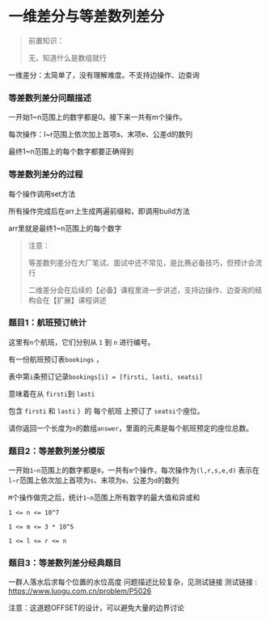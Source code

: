 # 一维差分与等差数列差分

> 前置知识：
>
> 无，知道什么是数组就行


一维差分：太简单了，没有理解难度。不支持边操作、边查询

### 等差数列差分问题描述

一开始1~n范围上的数字都是0。接下来一共有m个操作。

每次操作：l~r范围上依次加上首项s、末项e、公差d的数列

最终1~n范围上的每个数字都要正确得到

### 等差数列差分的过程

每个操作调用set方法

所有操作完成后在arr上生成两遍前缀和，即调用build方法

arr里就是最终1~n范围上的每个数字

> 注意：
>
> 等差数列差分在大厂笔试、面试中还不常见，是比赛必备技巧，但预计会流行
>
> 二维差分会在后续的【必备】课程里进一步讲述，支持边操作、边查询的结构会在【扩展】课程讲述

### 题目1：航班预订统计

这里有`n`个航班，它们分别从 `1` 到 `n` 进行编号。

有一份航班预订表`bookings` ，

表中第`i`条预订记录`bookings[i] = [firsti, lasti, seatsi]`

意味着在从 `firsti`到 `lasti`

包含 `firsti` 和 `lasti` ）的 每个航班 上预订了 `seatsi`个座位。

请你返回一个长度为`n`的数组`answer`，里面的元素是每个航班预定的座位总数。

### 题目2：等差数列差分模版

一开始`1~n`范围上的数字都是`0`，一共有`m`个操作，每次操作为`(l,r,s,e,d)`
表示在`l~r`范围上依次加上首项为`s`、末项为`e`、公差为`d`的数列

`M`个操作做完之后，统计`1~n`范围上所有数字的最大值和异或和

`1 <= n <= 10^7`

`1 <= m <= 3 * 10^5`

`1 <= l <= r <= n`

### 题目3：等差数列差分经典题目

一群人落水后求每个位置的水位高度
问题描述比较复杂，见测试链接
测试链接 : https://www.luogu.com.cn/problem/P5026

注意：这道题OFFSET的设计，可以避免大量的边界讨论


